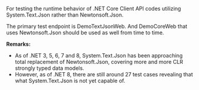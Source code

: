 For testing the runtime behavior of .NET Core Client API codes utilizing System.Text.Json rather than Newtonsoft.Json.

The primary test endpoint is DemoTextJsonWeb. And DemoCoreWeb that uses Newtonsoft.Json should be used as well from time to time.

**Remarks:**

* As of .NET 3, 5, 6, 7 and 8, System.Text.Json has been approaching total replacement of Newtonsoft.Json, covering more and more CLR strongly typed data models. 
* However, as of .NET 8, there are still around 27 test cases revealing that what System.Text.Json is not yet capable of.